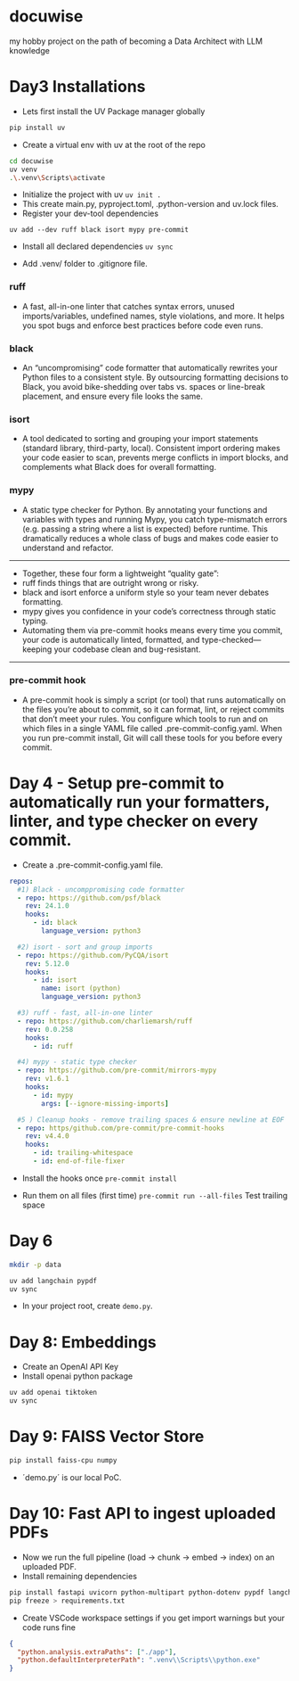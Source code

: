 # docuwise
my hobby project on the path of becoming a Data Architect with LLM knowledge

# Day3 Installations
* Lets first install the UV Package manager globally

```sh
pip install uv
```
* Create a virtual env with uv at the root of the repo
```sh
cd docuwise
uv venv
.\.venv\Scripts\activate
```

* Initialize the project with uv
`uv init .`
* This create main.py, pyproject.toml, .python-version and uv.lock files.
* Register your dev-tool dependencies

`uv add --dev ruff black isort mypy pre-commit`

* Install all declared dependencies
`uv sync`

* Add .venv/ folder to .gitignore file.


### ruff
* A fast, all-in-one linter that catches syntax errors, unused imports/variables, undefined names, style violations, and more. It helps you spot bugs and enforce best practices before code even runs.

### black
* An “uncompromising” code formatter that automatically rewrites your Python files to a consistent style. By outsourcing formatting decisions to Black, you avoid bike-shedding over tabs vs. spaces or line-break placement, and ensure every file looks the same.

### isort
* A tool dedicated to sorting and grouping your import statements (standard library, third-party, local). Consistent import ordering makes your code easier to scan, prevents merge conflicts in import blocks, and complements what Black does for overall formatting.

### mypy
* A static type checker for Python. By annotating your functions and variables with types and running Mypy, you catch type-mismatch errors (e.g. passing a string where a list is expected) before runtime. This dramatically reduces a whole class of bugs and makes code easier to understand and refactor.

-----------
* Together, these four form a lightweight “quality gate”:
* ruff finds things that are outright wrong or risky.
* black and isort enforce a uniform style so your team never debates formatting.
* mypy gives you confidence in your code’s correctness through static typing.
* Automating them via pre-commit hooks means every time you commit, your code is automatically linted, formatted, and type-checked—keeping your codebase clean and bug-resistant.
------------

### pre-commit hook
* A pre-commit hook is simply a script (or tool) that runs automatically on the files you’re about to commit, so it can format, lint, or reject commits that don’t meet your rules. You configure which tools to run and on which files in a single YAML file called .pre-commit-config.yaml. When you run pre-commit install, Git will call these tools for you before every commit.

# Day 4 - Setup pre-commit to automatically run your formatters, linter, and type checker on every commit.

* Create a .pre-commit-config.yaml file.

```yaml
repos:
  #1) Black - uncomppromising code formatter
  - repo: https://github.com/psf/black
    rev: 24.1.0
    hooks:
      - id: black
        language_version: python3

  #2) isort - sort and group imports
  - repo: https://github.com/PyCQA/isort
    rev: 5.12.0
    hooks:
      - id: isort
        name: isort (python)
        language_version: python3

  #3) ruff - fast, all-in-one linter
  - repo: https://github.com/charliemarsh/ruff
    rev: 0.0.258
    hooks:
      - id: ruff

  #4) mypy - static type checker
  - repo: https://github.com/pre-commit/mirrors-mypy
    rev: v1.6.1
    hooks:
      - id: mypy
        args: [--ignore-missing-imports]

  #5 ) Cleanup hooks - remove trailing spaces & ensure newline at EOF
  - repo: https/github.com/pre-commit/pre-commit-hooks
    rev: v4.4.0
    hooks:
      - id: trailing-whitespace
      - id: end-of-file-fixer

```

* Install the hooks once
`pre-commit install`

* Run them on all files (first time)
`pre-commit run --all-files`
Test trailing space

# Day 6

```bash
mkdir -p data

uv add langchain pypdf
uv sync
```

* In your project root, create `demo.py`.

# Day 8: Embeddings

* Create an OpenAI API Key
* Install openai python package
```bash
uv add openai tiktoken
uv sync
```

# Day 9: FAISS Vector Store

```bash
pip install faiss-cpu numpy
```
* ´demo.py´ is our local PoC.

# Day 10: Fast API to ingest uploaded PDFs

* Now we run the full pipeline (load -> chunk -> embed -> index) on an uploaded PDF.
* Install remaining dependencies

```bash
pip install fastapi uvicorn python-multipart python-dotenv pypdf langchain-text-splitters openai tiktoken faiss-cpu numpy
pip freeze > requirements.txt
```

* Create VSCode workspace settings if you get import warnings but your code runs fine

```json
{
  "python.analysis.extraPaths": ["./app"],
  "python.defaultInterpreterPath": ".venv\\Scripts\\python.exe"
}

```
